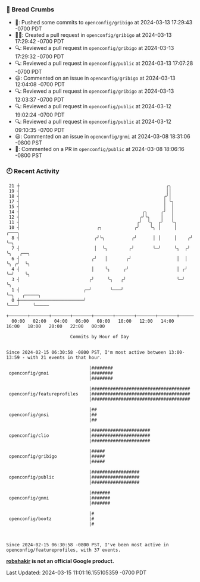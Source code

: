 ### 🍞 Bread Crumbs

 * 🚢: Pushed some commits to `openconfig/gribigo` at 2024-03-13 17:29:43 -0700 PDT
 * ✍🏼: Created a pull request in `openconfig/gribigo` at 2024-03-13 17:29:42 -0700 PDT
 * 🔍: Reviewed a pull request in  `openconfig/gribigo` at 2024-03-13 17:29:32 -0700 PDT
 * 🔍: Reviewed a pull request in  `openconfig/public` at 2024-03-13 17:07:28 -0700 PDT
 * 😃: Commented on an issue in `openconfig/gribigo` at 2024-03-13 12:04:08 -0700 PDT
 * 🔍: Reviewed a pull request in  `openconfig/gribigo` at 2024-03-13 12:03:37 -0700 PDT
 * 🔍: Reviewed a pull request in  `openconfig/public` at 2024-03-12 19:02:24 -0700 PDT
 * 🔍: Reviewed a pull request in  `openconfig/public` at 2024-03-12 09:10:35 -0700 PDT
 * 😃: Commented on an issue in `openconfig/gnmi` at 2024-03-08 18:31:06 -0800 PST
 * 💬: Commented on a PR in  `openconfig/public` at 2024-03-08 18:06:16 -0800 PST

### 🕘 Recent Activity
```
 21 ┼                                                       ╭╮
 19 ┤                                                       ││
 18 ┤                                                      ╭╯│
 17 ┤                                                      │ ╰╮
 15 ┤                                                      │  │
 14 ┤                                              ╭╮     ╭╯  │
 12 ┤                                             ╭╯╰╮    │   │
 11 ┤                                            ╭╯  ╰╮  ╭╯   ╰╮
 10 ┤                             ╭╮            ╭╯    ╰╮ │     │     ╭───╮
  8 ┤                            ╭╯╰╮          ╭╯      │ │     │    ╭╯   ╰─╮
  7 ┤                            │  ╰╮        ╭╯       ╰─╯     ╰╮  ╭╯      ╰╮   ╭──╮
  6 ┤                           ╭╯   │       ╭╯                 │  │        ╰╮ ╭╯  ╰╮
  4 ┤                           │    ╰╮     ╭╯                  │ ╭╯         ╰─╯    ╰╮
  3 ┤                          ╭╯     ╰╮   ╭╯                   ╰─╯                  ╰╮
  1 ┤                        ╭─╯       ╰───╯                                          ╰─╮   ╭─────╮
  0 ┼────────────────────────╯                                                          ╰───╯     ╰─────
    +───────+───────+───────+───────+───────+───────+───────+───────+───────+───────+───────+───────+────
  00:00   02:00   04:00   06:00   08:00   10:00   12:00   14:00   16:00   18:00   20:00   22:00   00:00   

						Commits by Hour of Day


Since 2024-02-15 06:30:58 -0800 PST, I'm most active between 13:00-13:59 - with 21 events in that hour.

```



```
                               |########
 openconfig/gnoi               |########
                               |########

                               |#####################################
 openconfig/featureprofiles    |#####################################
                               |#####################################

                               |##
 openconfig/gnsi               |##
                               |##

                               |######################
 openconfig/clio               |######################
                               |######################

                               |#####
 openconfig/gribigo            |#####
                               |#####

                               |##################
 openconfig/public             |##################
                               |##################

                               |#######
 openconfig/gnmi               |#######
                               |#######

                               |#
 openconfig/bootz              |#
                               |#



Since 2024-02-15 06:30:58 -0800 PST, I've been most active in openconfig/featureprofiles, with 37 events.

```
**[robshakir](mailto:robjs@google.com) is not an official Google product.**  


Last Updated: 2024-03-15 11:01:16.155105359 -0700 PDT
